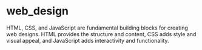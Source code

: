 # web_design
HTML, CSS, and JavaScript are fundamental building blocks for creating web designs. HTML provides the structure and content, CSS adds style and visual appeal, and JavaScript adds interactivity and functionality. 
